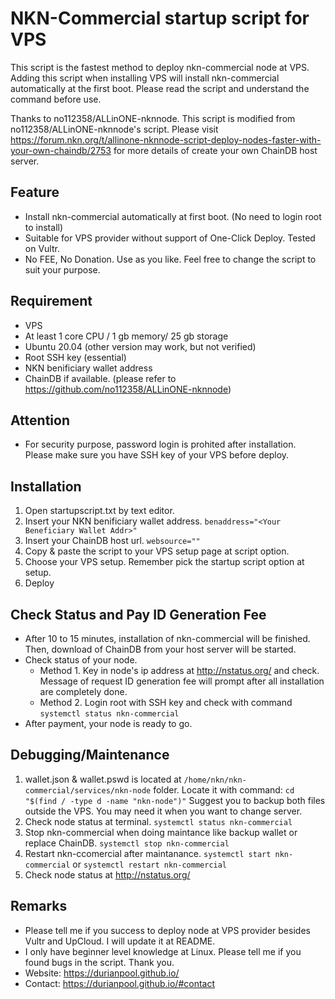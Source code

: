 # NKN-Commercial startup script for VPS

This script is the fastest method to deploy nkn-commercial node at VPS. 
Adding this script when installing VPS will install nkn-commercial automatically at the first boot.
Please read the script and understand the command before use.

Thanks to no112358/ALLinONE-nknnode. This script is modified from no112358/ALLinONE-nknnode's script.
Please visit https://forum.nkn.org/t/allinone-nknnode-script-deploy-nodes-faster-with-your-own-chaindb/2753 for more details of create your own ChainDB host server. 

## Feature
- Install nkn-commercial automatically at first boot. (No need to login root to install)
- Suitable for VPS provider without support of One-Click Deploy. Tested on Vultr.
- No FEE, No Donation.  Use as you like. Feel free to change the script to suit your purpose. 

## Requirement
- VPS
- At least 1 core CPU / 1 gb memory/ 25 gb storage
- Ubuntu 20.04 (other version may work, but not verified)
- Root SSH key (essential)
- NKN benificiary wallet address
- ChainDB if available. (please refer to https://github.com/no112358/ALLinONE-nknnode)

## Attention
- For security purpose, password login is prohited after installation. Please make sure you have SSH key of your VPS before deploy. 

## Installation
1. Open startupscript.txt by text editor. 
2. Insert your NKN benificiary wallet address. `benaddress="<Your Beneficiary Wallet Addr>"`
3. Insert your ChainDB host url. `websource=""`
4. Copy & paste the script to your VPS setup page at script option.
5. Choose your VPS setup. Remember pick the startup script option at setup.
6. Deploy

## Check Status and Pay ID Generation Fee
- After 10 to 15 minutes, installation of nkn-commercial will be finished. Then, download of ChainDB from your host server will be started. 
- Check status of your node.
   - Method 1. Key in node's ip address at http://nstatus.org/ and check. Message of request ID generation fee will prompt after all installation are completely done.
   - Method 2. Login root with SSH key and check with command `systemctl status nkn-commercial`
- After payment,  your node is ready to go.

## Debugging/Maintenance
1. wallet.json & wallet.pswd is located at `/home/nkn/nkn-commercial/services/nkn-node` folder. Locate it with command: `cd "$(find / -type d -name "nkn-node")"`
   Suggest you to backup both files outside the VPS. You may need it when you want to change server.
2. Check node status at terminal. `systemctl status nkn-commercial`
3. Stop nkn-commercial when doing maintance like backup wallet or replace ChainDB. `systemctl stop nkn-commercial`
4. Restart nkn-ccomercial after maintanance. `systemctl start nkn-commercial` or `systemctl restart nkn-commercial`
5. Check node status at http://nstatus.org/

## Remarks
- Please tell me if you success to deploy node at VPS provider besides Vultr and UpCloud. I will update it at README.
- I only have beginner level knowledge at Linux. Please tell me if you found bugs in the script. Thank you. 
- Website: https://durianpool.github.io/
- Contact: https://durianpool.github.io/#contact
